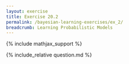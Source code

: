 ```yaml
---
layout: exercise
title: Exercise 20.2
permalink: /bayesian-learning-exercises/ex_2/
breadcrumb: Learning Probabilistic Models
---
```


{% include mathjax_support %}

<div><i class="arrow-up loader" data-chapter="bayesian-learning-exercises" data-exercise="ex_2" data-rating="0"></i></div>
{% include_relative question.md %}

